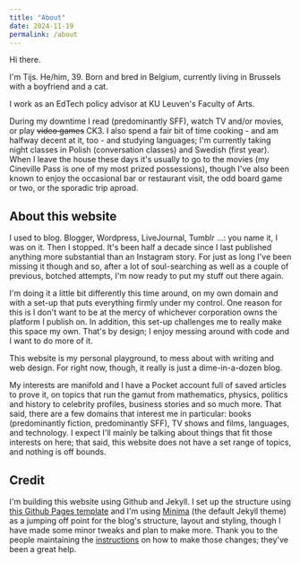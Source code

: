 ```yaml
---
title: "About"
date: 2024-11-19
permalink: /about
---
```


Hi there.

I'm Tijs. He/him, 39. Born and bred in Belgium, currently living in Brussels with a boyfriend and a cat.

I work as an EdTech policy advisor at KU Leuven's Faculty of Arts. 

During my downtime I read (predominantly SFF), watch TV and/or movies, or play ~~video games~~ CK3. I also spend a fair bit of time cooking - and am halfway decent at it, too - and studying languages; I'm currently taking night classes in Polish (conversation classes) and Swedish (first year). When I leave the house these days it's usually to go to the movies (my Cineville Pass is one of my most prized possessions), though I've also been known to enjoy the occasional bar or restaurant visit, the odd board game or two, or the sporadic trip aproad.

## About this website
I used to blog. Blogger, Wordpress, LiveJournal, Tumblr ...: you name it, I was on it. Then I stopped. It's been half a decade since I last published anything more substantial than an Instagram story. For just as long I've been missing it though and so, after a lot of soul-searching as well as a couple of previous, botched attempts, I'm now ready to put my stuff out there again.

I'm doing it a little bit differently this time around, on my own domain and with a set-up that puts everything firmly under my control. One reason for this is I don't want to be at the mercy of whichever corporation owns the platform I publish on. In addition, this set-up challenges me to really make this space my own. That's by design; I enjoy messing around with code and I want to do more of it. 

This website is my personal playground, to mess about with writing and web design. For right now, though, it really is just a dime-in-a-dozen blog.

My interests are manifold and I have a Pocket account full of saved articles to prove it, on topics that run the gamut from mathematics, physics, politics and history to celebrity profiles, business stories and so much more. That said, there are a few domains that interest me in particular: books (predominantly fiction, predominantly SFF), TV shows and films, languages, and technology. I expect I'll mainly be talking about things that fit those interests on here; that said, this website does not have a set range of topics, and nothing is off bounds.


## Credit
I'm building this website using Github and Jekyll. I set up the structure using [this Github Pages template](https://github.com/skills/github-pages) and I'm using [Minima](https://github.com/jekyll/minima) (the default Jekyll theme) as a jumping off point for the blog's structure, layout and styling, though I have made some minor tweaks and plan to make more. Thank you to the people maintaining the [instructions](https://github.com/jekyll/minima/blob/master/README.md) on how to make those changes; they've been a great help.
